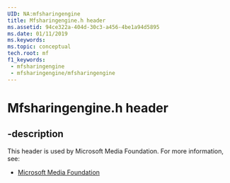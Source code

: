 ```yaml
---
UID: NA:mfsharingengine
title: Mfsharingengine.h header
ms.assetid: 94ce322a-404d-30c3-a456-4be1a94d5895
ms.date: 01/11/2019
ms.keywords: 
ms.topic: conceptual
tech.root: mf
f1_keywords:
 - mfsharingengine
 - mfsharingengine/mfsharingengine
---
```


# Mfsharingengine.h header


## -description

This header is used by Microsoft Media Foundation. For more information, see:

- [Microsoft Media Foundation](../_mf/index.md)

